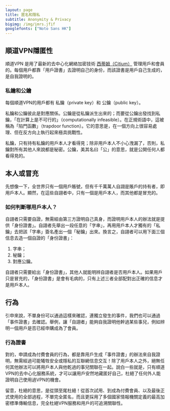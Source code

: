```yaml
---
layout: page
title: 匿名和隱私
subtitle: Anonymity & Privacy
bigimg: /img/imrs.jfif
googlefonts: ["Noto Sans HK"]
---
```


## 順道VPN隱匿性

順道VPN 是用了最新的去中心化網絡加密技術 [西蒂姆（Citium）](citium) 管理用戶和會員的。每個用戶都靠「用戶證書」去證明自己的身份，而該證書是用戶自己生成的，是自我證明的。

### 私鑰和公鑰

每個順道VPN的用戶都有 私鑰（private key）和 公鑰（public key）。

私鑰和公鑰彼此是對應關係。公鑰是從私鑰派生出來的；而要從公鑰出發找到私鑰，「在計算上是不可行的」（computationally infeasible）。在正規術語中，這被稱為「陷門函數」（trapdoor function）。它的意思是，在一個方向上很容易處理、但在反方向上執行起來極具挑戰性。

私鑰，只有持有私鑰的用戶本人才看得見；除非用戶本人不小心洩漏了，否則，私鑰對所有其他人來說都是秘密。公鑰，美其名曰「公」的意思，就是公開任何人都看得見的。

## 本人或冒充

先想像一下，全世界只有一個用戶賬號，但有千千萬萬人自詡是賬戶的持有者，即用戶本人。顯然，在這些自詡者中，只有一個是用戶本人，而其他都是冒充的。

### 如何判斷哪用戶本人？

自詡者只需要自證，無需經由第三方證明自己真身，而證明用戶本人的辦法就是提供「身份證書」。自詡者先舉出一段任意的「字串」，再用用戶本人才獨有的「私鑰」去把該「字串」簽名產出一個「秘鑰」出來。換言之，自詡者可以用下面三個信息去造一個自證的「身份證書」：

1. 字串；
2. 秘鑰；
3. 對應公鑰。

自詡者只需要給出「身份證書」，其他人就能明辨自詡者是否用戶本人。如果用戶只是冒充的，「身份證書」是會有毛病的，只有上述三者全部配對出正確的信息才是用戶本人。

## 行為

引申來說，不單身份可以通過這樣來確認，連獨立發生的事件，我們也可以通過「事件證書」去確認。舉例，讓「自詡者」能夠自我證明他幹過某些事兒，例如辨明一個用戶是否已經申購成為了會員。

### 行為證書

對的，申請成為付費會員的行為，都是靠用戶生成「事件證書」的辦法來自我證明，無需經過可能犧牲安全或隱私的互聯網信息交互！除了用戶本人之外，絕無任何其他辦法可以將用戶本人與他乾過的事兒關聯在一起。說白一些就是，只有順道VPN的去中心化服務系統，才可以讓用戶安然地藏匿好自己，杜絕了任何外人能證明自己使用過VPN的機會。

留意，杜絕的意思，是從頭至尾杜絕！從首次試用、到成為付費會員、以及最後正式使用的全部過程，不單完全匿名，而且更採用了多個國家情報機關定義的最高加密標準傳輸信息，完全杜絕VPN服務和用戶的可追溯關聯性。
